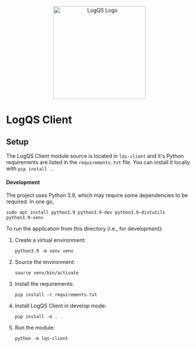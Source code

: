 <p align="center">
  <br/>
  <img src="misc/images/logqs_logo.png?raw=true" alt="LogQS Logo" width="250"/>
</p>

# LogQS Client


## Setup

The LogQS Client module source is located in `lqs-client` and it's Python requirements are listed in the `requirements.txt` file.  You can install it locally with `pip install .`.

#### Development

The project uses Python 3.9, which may require some dependencies to be required.  In one go,

    sudo apt install python3.9 python3.9-dev python3.9-distutils python3.9-venv

To run the application from this directory (i.e., for development):

1. Create a virtual environment:

    `python3.9 -m venv venv`

2. Source the environment:

    `source venv/bin/activate`

3. Install the requirements:
    
    `pip install -r requirements.txt`

4. Install LogQS Client in develop mode:
    
    `pip install -e .`

5. Run the module:
    
    `python -m lqs-client`
